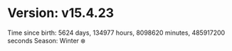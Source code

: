 # Version: v15.4.23
Time since birth: 5624 days, 134977 hours, 8098620 minutes, 485917200 seconds
Season: Winter ❄️
